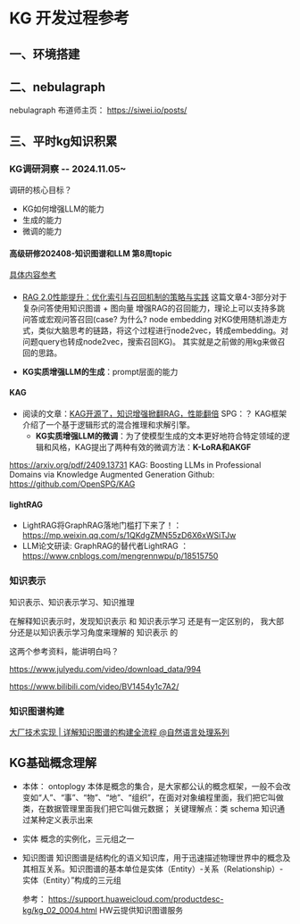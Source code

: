 # KG 开发过程参考

## 一、环境搭建



## 二、nebulagraph

nebulagraph 布道师主页：
https://siwei.io/posts/



## 三、平时kg知识积累


### KG调研洞察 -- 2024.11.05~

调研的核心目标？
- KG如何增强LLM的能力
- 生成的能力
- 微调的能力


#### 高级研修202408-知识图谱和LLM 第8周topic

[具体内容参考](https://github.com/ww5365/tiny_util/blob/master/doc/retrival_ai/ml_dl/1000_%E5%A4%A7%E6%A8%A1%E5%9E%8B%E9%AB%98%E7%BA%A7%E7%A0%94%E4%BF%AE202408.md)

#### 

- [RAG 2.0性能提升：优化索引与召回机制的策略与实践](https://mp.weixin.qq.com/s/W0TaLmcYGzsuQibdifKLyg)
  这篇文章4-3部分对于复杂问答使用知识图谱 + 图向量 增强RAG的召回能力，理论上可以支持多跳问答或宏观问答召回(case? 为什么? node embedding 对KG使用随机游走方式，类似大脑思考的链路，将这个过程进行node2vec，转成embedding。对问题query也转成node2vec，搜索召回KG)。 其实就是之前做的用kg来做召回的思路。

- **KG实质增强LLM的生成**：prompt层面的能力



#### KAG

- 阅读的文章：[KAG开源了，知识增强掀翻RAG，性能翻倍](https://mp.weixin.qq.com/s?search_click_id=2261193117954872336-1730425147016-6833196881&__biz=MzIxNDgzNDg3NQ==&mid=2247549465&idx=2&sn=36fdd72b68f119d741979b9d8dbb0a38&chksm=965f1252a5e15a7fb64a2638b357f20c5b13e67123f22e930669aacb4c57f0b97a6afcd010be&scene=0&subscene=10000&clicktime=1730425147&enterid=1730425147&sessionid=0&ascene=65&fasttmpl_type=0&fasttmpl_fullversion=7451117-zh_CN-zip&fasttmpl_flag=0&realreporttime=1730425147035&devicetype=android-33&version=28001e37&nettype=WIFI&abtest_cookie=AAACAA%3D%3D&lang=zh_CN&countrycode=CN&exportkey=n_ChQIAhIQ2SBOH%2BfCwoHqBNS5JzqQcxLiAQIE97dBBAEAAAAAAMAUDf3vIesAAAAOpnltbLcz9gKNyK89dVj02JnVqGP0bh0gj6LnlnPvL3N0KMiFHgm93BzUpY2sYWwgLsKoZbaZmE3%2FTHjH5EXBMvzvaUu9aSAls2lkoepyqOE9G%2FOZXj6eNSOTzabXllrqFJQj9ApbRbiGbGkOhYXdK4NDp4eu2faFrxfUpWRE15rTqg8w74HAmp1RZ92YMfjUDZPSPCb3ZVDbOQk4Ezqx7lmv4nd8qmXPSzUokoNpIMm07TFmOrOvUqcHm96BaASEFhgp0kJzWSLL0VM%3D&pass_ticket=rKwWETTL8jFFJizoWtKB7WFGzaopyPNExcjGGL81HMnZ4cfcfFA9lOKzB3TFgitP&wx_header=3)
  SPG：？
  KAG框架介绍了一个基于逻辑形式的混合推理和求解引擎。
  - **KG实质增强LLM的微调**：为了使模型生成的文本更好地符合特定领域的逻辑和风格，KAG提出了两种有效的微调方法：**K-LoRA和AKGF**


https://arxiv.org/pdf/2409.13731
KAG: Boosting LLMs in Professional Domains via Knowledge Augmented Generation
Github: https://github.com/OpenSPG/KAG


#### lightRAG


* LightRAG将GraphRAG落地门槛打下来了！：https://mp.weixin.qq.com/s/1QKdgZMN55zD6X6xWSiTJw
* LLM论文研读: GraphRAG的替代者LightRAG  ： https://www.cnblogs.com/mengrennwpu/p/18515750



### 知识表示

知识表示、知识表示学习、知识推理

在解释知识表示时，发现知识表示 和  知识表示学习  还是有一定区别的， 我大部分还是以知识表示学习角度来理解的 知识表示 的

这两个参考资料，能讲明白吗？

https://www.julyedu.com/video/download_data/994

https://www.bilibili.com/video/BV1454y1c7A2/



### 知识图谱构建

[大厂技术实现 | 详解知识图谱的构建全流程 @自然语言处理系列](https://cloud.tencent.com/developer/article/1938296)


## KG基础概念理解

* 本体： ontoplogy
  本体是概念的集合，是大家都公认的概念框架，一般不会改变如“人”、“事”、“物”、“地”、“组织”，在面对对象编程里面，我们把它叫做类，在数据管理里面我们把它叫做元数据；
  关键理解点：类  schema  知识通过某种定义表示出来

* 实体
  概念的实例化，三元组之一
  
* 知识图谱
  知识图谱是结构化的语义知识库，用于迅速描述物理世界中的概念及其相互关系。知识图谱的基本单位是实体（Entity）-关系（Relationship）-实体（Entity）”构成的三元组


  参考：
  https://support.huaweicloud.com/productdesc-kg/kg_02_0004.html   HW云提供知识图谱服务
 










